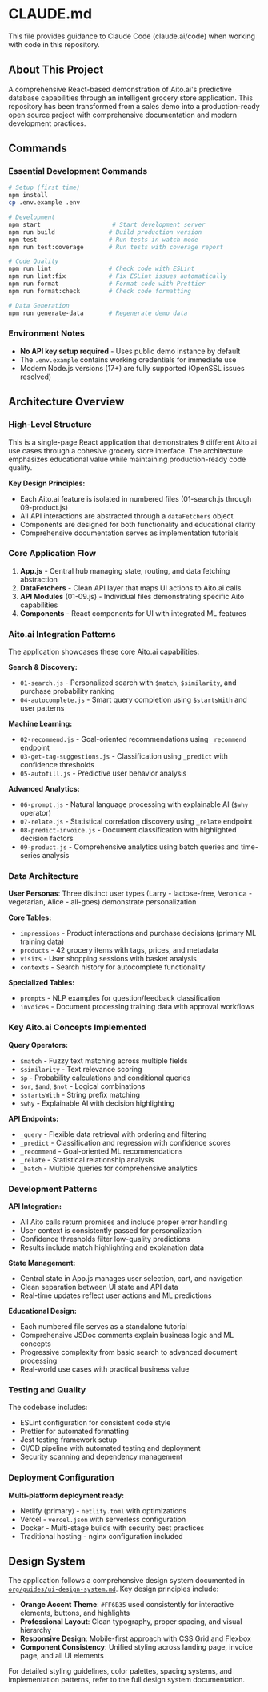 # CLAUDE.md

This file provides guidance to Claude Code (claude.ai/code) when working with code in this repository.

## About This Project

A comprehensive React-based demonstration of Aito.ai's predictive database capabilities through an intelligent grocery store application. This repository has been transformed from a sales demo into a production-ready open source project with comprehensive documentation and modern development practices.

## Commands

### Essential Development Commands
```bash
# Setup (first time)
npm install
cp .env.example .env

# Development
npm start                    # Start development server
npm run build               # Build production version
npm test                    # Run tests in watch mode
npm run test:coverage       # Run tests with coverage report

# Code Quality
npm run lint                # Check code with ESLint
npm run lint:fix            # Fix ESLint issues automatically
npm run format              # Format code with Prettier
npm run format:check        # Check code formatting

# Data Generation
npm run generate-data       # Regenerate demo data
```

### Environment Notes
- **No API key setup required** - Uses public demo instance by default
- The `.env.example` contains working credentials for immediate use
- Modern Node.js versions (17+) are fully supported (OpenSSL issues resolved)

## Architecture Overview

### High-Level Structure
This is a single-page React application that demonstrates 9 different Aito.ai use cases through a cohesive grocery store interface. The architecture emphasizes educational value while maintaining production-ready code quality.

**Key Design Principles:**
- Each Aito.ai feature is isolated in numbered files (01-search.js through 09-product.js)
- All API interactions are abstracted through a `dataFetchers` object
- Components are designed for both functionality and educational clarity
- Comprehensive documentation serves as implementation tutorials

### Core Application Flow
1. **App.js** - Central hub managing state, routing, and data fetching abstraction
2. **DataFetchers** - Clean API layer that maps UI actions to Aito.ai calls
3. **API Modules** (01-09.js) - Individual files demonstrating specific Aito capabilities
4. **Components** - React components for UI with integrated ML features

### Aito.ai Integration Patterns

The application showcases these core Aito.ai capabilities:

**Search & Discovery:**
- `01-search.js` - Personalized search with `$match`, `$similarity`, and purchase probability ranking
- `04-autocomplete.js` - Smart query completion using `$startsWith` and user patterns

**Machine Learning:**
- `02-recommend.js` - Goal-oriented recommendations using `_recommend` endpoint
- `03-get-tag-suggestions.js` - Classification using `_predict` with confidence thresholds
- `05-autofill.js` - Predictive user behavior analysis

**Advanced Analytics:**
- `06-prompt.js` - Natural language processing with explainable AI (`$why` operator)
- `07-relate.js` - Statistical correlation discovery using `_relate` endpoint
- `08-predict-invoice.js` - Document classification with highlighted decision factors
- `09-product.js` - Comprehensive analytics using batch queries and time-series analysis

### Data Architecture

**User Personas**: Three distinct user types (Larry - lactose-free, Veronica - vegetarian, Alice - all-goes) demonstrate personalization

**Core Tables:**
- `impressions` - Product interactions and purchase decisions (primary ML training data)
- `products` - 42 grocery items with tags, prices, and metadata
- `visits` - User shopping sessions with basket analysis
- `contexts` - Search history for autocomplete functionality

**Specialized Tables:**
- `prompts` - NLP examples for question/feedback classification
- `invoices` - Document processing training data with approval workflows

### Key Aito.ai Concepts Implemented

**Query Operators:**
- `$match` - Fuzzy text matching across multiple fields
- `$similarity` - Text relevance scoring
- `$p` - Probability calculations and conditional queries
- `$or`, `$and`, `$not` - Logical combinations
- `$startsWith` - String prefix matching
- `$why` - Explainable AI with decision highlighting

**API Endpoints:**
- `_query` - Flexible data retrieval with ordering and filtering
- `_predict` - Classification and regression with confidence scores
- `_recommend` - Goal-oriented ML recommendations
- `_relate` - Statistical relationship analysis
- `_batch` - Multiple queries for comprehensive analytics

### Development Patterns

**API Integration:**
- All Aito calls return promises and include proper error handling
- User context is consistently passed for personalization
- Confidence thresholds filter low-quality predictions
- Results include match highlighting and explanation data

**State Management:**
- Central state in App.js manages user selection, cart, and navigation
- Clean separation between UI state and API data
- Real-time updates reflect user actions and ML predictions

**Educational Design:**
- Each numbered file serves as a standalone tutorial
- Comprehensive JSDoc comments explain business logic and ML concepts
- Progressive complexity from basic search to advanced document processing
- Real-world use cases with practical business value

### Testing and Quality

The codebase includes:
- ESLint configuration for consistent code style
- Prettier for automated formatting
- Jest testing framework setup
- CI/CD pipeline with automated testing and deployment
- Security scanning and dependency management

### Deployment Configuration

**Multi-platform deployment ready:**
- Netlify (primary) - `netlify.toml` with optimizations
- Vercel - `vercel.json` with serverless configuration  
- Docker - Multi-stage builds with security best practices
- Traditional hosting - nginx configuration included

## Design System

The application follows a comprehensive design system documented in [`org/guides/ui-design-system.md`](org/guides/ui-design-system.md). Key design principles include:

- **Orange Accent Theme**: `#FF6B35` used consistently for interactive elements, buttons, and highlights
- **Professional Layout**: Clean typography, proper spacing, and visual hierarchy
- **Responsive Design**: Mobile-first approach with CSS Grid and Flexbox
- **Component Consistency**: Unified styling across landing page, invoice page, and all UI elements

For detailed styling guidelines, color palettes, spacing systems, and implementation patterns, refer to the full design system documentation.
